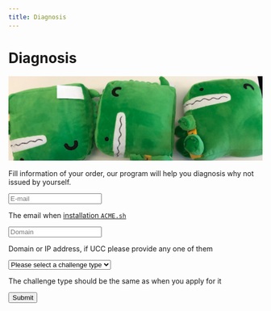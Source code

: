 ```yaml
---
title: Diagnosis
---
```


# Diagnosis

![Docusaurus Plushie](../../../blog/2022-07-23-welcome/docusaurus-plushie-banner.jpeg)

Fill information of your order, our program will help you diagnosis why not issued by yourself.

<form action="https://docs.hi.cn/api/diagnosis" method="POST" target="_blank">
  <div className="DocSearch-Form">
    <input
      className="DocSearch-Input"
      placeholder="E-mail"
      type="email"
    ></input>
  </div>

  The email when [installation `ACME.sh`](/docs/getting-started/acme.sh-installation#installation)

  <div className="DocSearch-Form">
    <input
      className="DocSearch-Input"
      placeholder="Domain"
      type="text"
    ></input>
  </div>

  Domain or IP address, if UCC please provide any one of them

  <div className="DocSearch-Form">
    <select className="DocSearch-Input" placeholder="Challenge type">
      <option>
        Please select a challenge type
      </option>
      <option value="http-01">
        HTTP / http-01
      </option>
      <option value="dns-01">
        DNS / dns-01
      </option>
    </select>
  </div>

  The challenge type should be the same as when you apply for it

  <button type="submit" className="button button--secondary button--lg">
    Submit
  </button>
</form>
